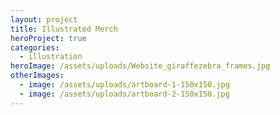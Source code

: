 ```yaml
---
layout: project
title: Illustrated Merch
heroProject: true
categories:
  - illustration
heroImage: /assets/uploads/Website_giraffezebra_frames.jpg
otherImages:
  - image: /assets/uploads/artboard-1-150x150.jpg
  - image: /assets/uploads/artboard-2-150x150.jpg
---
```

